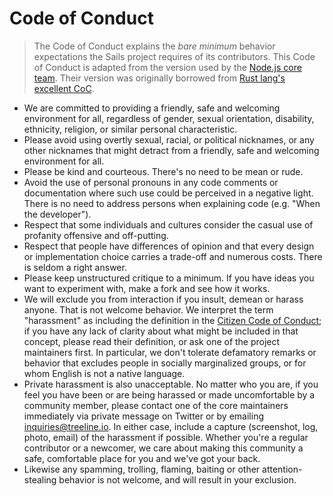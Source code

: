 # Code of Conduct

> The Code of Conduct explains the *bare minimum* behavior expectations the Sails project requires of its contributors.  This Code of Conduct is adapted from the version used by the [Node.js core team](http://www.rust-lang.org/conduct.html).  Their version was originally borrowed from [Rust lang's excellent CoC](http://www.rust-lang.org/conduct.html).

- We are committed to providing a friendly, safe and welcoming environment for all, regardless of gender, sexual orientation, disability, ethnicity, religion, or similar personal characteristic.
- Please avoid using overtly sexual, racial, or political nicknames, or any other nicknames that might detract from a friendly, safe and welcoming environment for all.
- Please be kind and courteous. There's no need to be mean or rude.
- Avoid the use of personal pronouns in any code comments or documentation where such use could be perceived in a negative light. There is no need to address persons when explaining code (e.g. "When the developer").
- Respect that some individuals and cultures consider the casual use of profanity offensive and off-putting.
- Respect that people have differences of opinion and that every design or implementation choice carries a trade-off and numerous costs. There is seldom a right answer.
- Please keep unstructured critique to a minimum. If you have ideas you want to experiment with, make a fork and see how it works.
- We will exclude you from interaction if you insult, demean or harass
  anyone. That is not welcome behavior. We interpret the term
  "harassment" as including the definition in the [Citizen Code of
  Conduct](http://citizencodeofconduct.org/); if you have any lack of
  clarity about what might be included in that concept, please read
  their definition, or ask one of the project maintainers first.
  In particular, we don't tolerate defamatory remarks or behavior that
  excludes people in socially marginalized groups, or for whom English
  is not a native language.
- Private harassment is also unacceptable. No matter who you are, if
  you feel you have been or are being harassed or made uncomfortable
  by a community member, please contact one of the core maintainers immediately
  via private message on Twitter or by emailing [inquiries@treeline.io](inquiries@treeline.io).
  In either case, include a capture (screenshot, log, photo, email) of
  the harassment if possible. Whether you're a regular contributor or
  a newcomer, we care about making this community a safe, comfortable
  place for you and we've got your back.
- Likewise any spamming, trolling, flaming, baiting or other attention-stealing behavior is not welcome,
  and will result in your exclusion.


<docmeta name="displayName" value="Code of Conduct">
